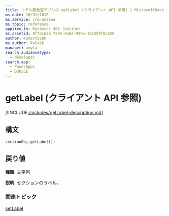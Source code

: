 ```yaml
---
title: モデル駆動型アプリの getLabel (クライアント API 参照) | MicrosoftDocs
ms.date: 10/31/2018
ms.service: crm-online
ms.topic: reference
applies_to: Dynamics 365 (online)
ms.assetid: 9f7b1636-7255-4a62-939e-185359f0a428
author: KumarVivek
ms.author: kvivek
manager: amyla
search.audienceType:
  - developer
search.app:
  - PowerApps
  - D365CE
---
```

# <a name="getlabel-client-api-reference"></a>getLabel (クライアント API 参照)



[!INCLUDE[./includes/getLabel-description.md](./includes/getLabel-description.md)] 

## <a name="syntax"></a>構文

`sectionObj.getLabel();`

## <a name="return-value"></a>戻り値

**種類**: 文字列

**説明**: セクションのラベル。

### <a name="related-topics"></a>関連トピック

[setLabel](setLabel.md)

